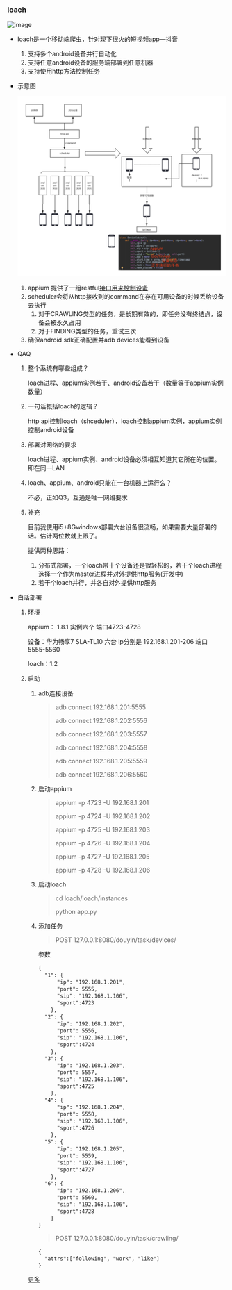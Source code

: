 ### loach

![image](https://github.com/daxingshen/imgines/raw/master/3%202.gif)
- loach是一个移动端爬虫，针对现下很火的短视频app—抖音

  1. 支持多个android设备并行自动化
  2. 支持任意android设备的服务端部署到任意机器
  3. 支持使用http方法控制任务

- 示意图

  ![](https://github.com/daxingshen/imgines/raw/master/loach_示意图修正.png)

  1. appium 提供了一组restful[接口用来控制设备](https://github.com/SeleniumHQ/selenium/wiki/JsonWireProtocol#session-1)
  2. scheduler会将从http接收到的command在存在可用设备的时候丢给设备去执行
     1. 对于CRAWLING类型的任务，是长期有效的，即任务没有终结点，设备会被永久占用
     2. 对于FINDING类型的任务，重试三次
  3. 确保android sdk正确配置并adb devices能看到设备

- QAQ

  1. 整个系统有哪些组成？

     loach进程、appium实例若干、android设备若干（数量等于appium实例数量）

  2. 一句话概括loach的逻辑？

     http api控制loach（shceduler），loach控制appium实例，appium实例控制android设备

  3. 部署对网络的要求

     loach进程、appium实例、android设备必须相互知道其它所在的位置。即在同一LAN

  4. loach、appium、android只能在一台机器上运行么？

     不必，正如Q3，互通是唯一网络要求

  5. 补充

     目前我使用i5+8Gwindows部署六台设备很流畅，如果需要大量部署的话。估计两位数就上限了。

     提供两种思路：

     1. 分布式部署，一个loach带十个设备还是很轻松的，若干个loach进程选择一个作为master进程并对外提供http服务(开发中)
     2. 若干个loach并行，并各自对外提供http服务

- 白话部署

     1. 环境

        appium： 1.8.1 实例六个 端口4723-4728

        设备：华为畅享7 SLA-TL10 六台 ip分别是 192.168.1.201-206 端口 5555-5560

        loach：1.2

     2. 启动

        1. adb连接设备

           > adb connect 192.168.1.201:5555
           >
           > adb connect 192.168.1.202:5556
           >
           > adb connect 192.168.1.203:5557
           >
           > adb connect 192.168.1.204:5558
           >
           > adb connect 192.168.1.205:5559
           >
           > adb connect 192.168.1.206:5560

        2. 启动appium

           > appium -p 4723 -U 192.168.1.201
           >
           > appium -p 4724 -U 192.168.1.202
           >
           > appium -p 4725 -U 192.168.1.203
           >
           > appium -p 4726 -U 192.168.1.204
           >
           > appium -p 4727 -U 192.168.1.205
           >
           > appium -p 4728 -U 192.168.1.206

        3. 启动loach

           > cd loach/loach/instances
           >
           > python app.py

        4. 添加任务

           >  POST 127.0.0.1:8080/douyin/task/devices/

           参数

           ```
           {
             "1": {
                 "ip": "192.168.1.201",
                 "port": 5555,
                 "sip": "192.168.1.106",
                 "sport":4723
               },
             "2": {
                 "ip": "192.168.1.202",
                 "port": 5556,
                 "sip": "192.168.1.106",
                 "sport":4724
               },
             "3": {
                 "ip": "192.168.1.203",
                 "port": 5557,
                 "sip": "192.168.1.106",
                 "sport":4725
               },
             "4": {
                 "ip": "192.168.1.204",
                 "port": 5558,
                 "sip": "192.168.1.106",
                 "sport":4726
               },
             "5": {
                 "ip": "192.168.1.205",
                 "port": 5559,
                 "sip": "192.168.1.106",
                 "sport":4727
               },
             "6": {
                 "ip": "192.168.1.206",
                 "port": 5560,
                 "sip": "192.168.1.106",
                 "sport":4728
               }
           }
           ```

           > POST 127.0.0.1:8080/douyin/task/crawling/

           ```
           {
             "attrs":["following", "work", "like"]
           }
           ```

           



     

        [更多](https://www.jianshu.com/p/8151559a9f50)

   
     



